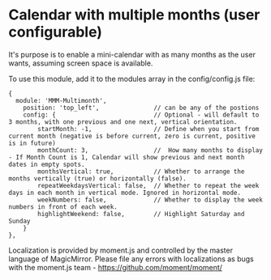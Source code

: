 # Calendar with multiple months (user configurable)

It's purpose is to enable a mini-calendar with as many months as the user wants, assuming screen space is available.

To use this module, add it to the modules array in the config/config.js file:

```
{
  module: 'MMM-Multimonth',
	position: 'top_left', 				// can be any of the postions
	config: { 							// Optional - will default to 3 months, with one previous and one next, vertical orientation. 
		startMonth: -1, 				// Define when you start from current month (negative is before current, zero is current, positive is in future) 
		monthCount: 3, 					//  How many months to display - If Month Count is 1, Calendar will show previous and next month dates in empty spots.  
		monthsVertical: true, 			// Whether to arrange the months vertically (true) or horizontally (false).
		repeatWeekdaysVertical: false,	// Whether to repeat the week days in each month in vertical mode. Ignored in horizontal mode.
		weekNumbers: false, 			// Whether to display the week numbers in front of each week.
		highlightWeekend: false, 		// Highlight Saturday and Sunday
	}
},
```

Localization is provided by moment.js and controlled by the master language of MagicMirror. Please file any errors with localizations as bugs with the moment.js team - https://github.com/moment/moment/
